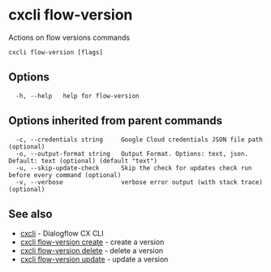 # cxcli flow-version

Actions on flow versions commands

```
cxcli flow-version [flags]
```

## Options

```
  -h, --help   help for flow-version
```

## Options inherited from parent commands

```
  -c, --credentials string     Google Cloud credentials JSON file path (optional)
  -o, --output-format string   Output Format. Options: text, json. Default: text (optional) (default "text")
  -u, --skip-update-check      Skip the check for updates check run before every command (optional)
  -v, --verbose                verbose error output (with stack trace) (optional)
```

## See also

* [cxcli](/cmd/cxcli/)	 - Dialogflow CX CLI
* [cxcli flow-version create](/cmd/cxcli_flow-version_create/)	 - create a version
* [cxcli flow-version delete](/cmd/cxcli_flow-version_delete/)	 - delete a version
* [cxcli flow-version update](/cmd/cxcli_flow-version_update/)	 - update a version

